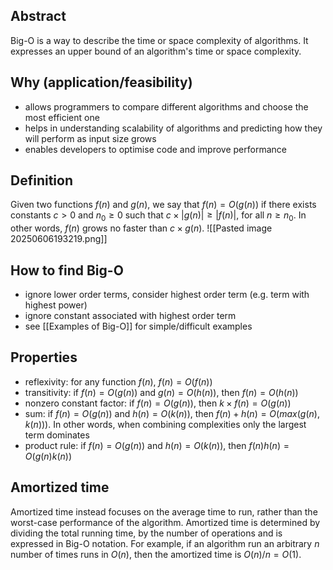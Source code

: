 ## Abstract
Big-O is a way to describe the time or space complexity of algorithms. It expresses an upper bound of an algorithm's time or space complexity.
## Why (application/feasibility)
- allows programmers to compare different algorithms and choose the most efficient one
- helps in understanding scalability of algorithms and predicting how they will perform as input size grows
- enables developers to optimise code and improve performance
## Definition
Given two functions $f(n)$ and $g(n)$, we say that $f(n)=O(g(n))$ if there exists constants $c > 0$ and $n_{0} \geq 0$ such that $c \times |g(n)| \geq |f(n)|$, for all $n \geq n_{0}$. In other words, $f(n)$ grows no faster than $c \times g(n).$
![[Pasted image 20250606193219.png]]
## How to find Big-O
- ignore lower order terms, consider highest order term (e.g. term with highest power)
- ignore constant associated with highest order term
- see [[Examples of Big-O]] for simple/difficult examples
## Properties
- reflexivity: for any function $f(n)$, $f(n)=O(f(n))$
- transitivity: if $f(n)=O(g(n))$ and $g(n)=O(h(n))$, then $f(n)=O(h(n))$
- nonzero constant factor: if $f(n)=O(g(n))$, then $k \times f(n) = O(g(n))$
- sum: if $f(n)=O(g(n))$ and $h(n)=O(k(n))$, then $f(n) + h(n) = O(max(g(n),k(n)))$. In other words, when combining complexities only the largest term dominates
- product rule: if $f(n)=O(g(n))$ and $h(n)=O(k(n))$, then $f(n)h(n)=O(g(n)k(n))$
## Amortized time
Amortized time instead focuses on the average time to run, rather than the worst-case performance of the algorithm. Amortized time is determined by dividing the total running time, by the number of operations and is expressed in Big-O notation. For example, if an algorithm run an arbitrary $n$ number of times runs in $O(n)$, then the amortized time is $O(n)/n=O(1)$.